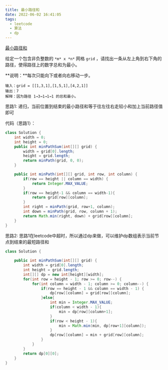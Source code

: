 ```yaml
---
title: 最小路径和
date: 2022-06-02 16:41:05
tags:
  - leetcode
  - 算法
  - dp
---
```


[最小路径和](https://leetcode.cn/problems/minimum-path-sum/)

给定一个包含非负整数的 `*m* x *n*` 网格 `grid` ，请找出一条从左上角到右下角的路径，使得路径上的数字总和为最小。

**说明：**每次只能向下或者向右移动一步。

```
输入：grid = [[1,3,1],[1,5,1],[4,2,1]]
输出：7
解释：因为路径 1→3→1→1→1 的总和最小。
```

思路1: 递归，当前位置到结束的最小路径和等于往左往右走较小和加上当前路径值即可

代码（思路1）：

```java
class Solution {
    int width = 0;
    int height = 0;
    public int minPathSum(int[][] grid) {
        width = grid[0].length;
        height = grid.length;
        return minPath(grid, 0, 0);
    }

    public int minPath(int[][] grid, int row, int column) {
        if(row == height || column == width) {
            return Integer.MAX_VALUE;
        }
        if(row == height-1 && column == width-1){
            return grid[row][column];
        }
        int right = minPath(grid, row+1, column);
        int down = minPath(grid, row, column + 1);
        return Math.min(right, down) + grid[row][column];
    }
}
```



思路2: 思路1在leetcode中超时，所以通过dp来做，可以维护dp数组表示当前节点到结束的最短路径和

```java
class Solution {
    
    public int minPathSum(int[][] grid) {
        int width = grid[0].length;
        int height = grid.length;
        int[][] dp = new int[height][width];
        for(int row = height - 1; row >= 0; row--) {
            for(int column = width - 1; column >= 0; column--) {
                if(row == height - 1 && column == width - 1) {
                    dp[row][column] = grid[row][column];
                }else{
                    int min = Integer.MAX_VALUE;
                    if(column < width - 1){
                        min = dp[row][column+1];
                    }
                    if(row < height - 1){
                        min = Math.min(min, dp[row+1][column]);
                    }
                    dp[row][column] = min + grid[row][column];
                }
            }
        }
        return dp[0][0];
    }
}
```



